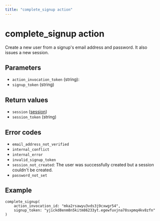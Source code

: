 ```yaml
---
title: "complete_signup action"
---
```


# complete_signup action

Create a new user from a signup's email address and password. It also issues a new session.

## Parameters

-   `action_invocation_token` (string):
-   `signup_token` (string)

## Return values

-   `session` ([session](/references/faroe-server-actions/models/session))
-   `session_token` (string)

## Error codes

-   `email_address_not_verified`
-   `internal_conflict`
-   `internal_error`
-   `invalid_signup_token`
-   `session_not_created`: The user was successfully created but a session couldn't be created. 
-   `password_not_set`

## Example

```
complete_signup(
    action_invocation_id: "mka2rsawyu3vds3j9cxwgr54",
    signup_token: "yjickd8enm8n5kitm86233yt.egewfuvjna78sxpmq4kv8zfn"
)
```
